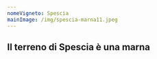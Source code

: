 ```yaml
---
nomeVigneto: Spescia
mainImage: /img/spescia-marna11.jpeg
---
```

## Il terreno di Spescia è una marna